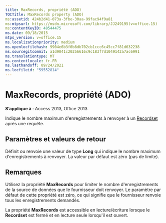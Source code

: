 ```yaml
---
title: MaxRecords, propriété (ADO)
TOCTitle: MaxRecords property (ADO)
ms:assetid: 424b2d41-073a-3fbe-30aa-99fac94f9a81
ms:mtpsurl: https://msdn.microsoft.com/library/JJ249195(v=office.15)
ms:contentKeyID: 48544475
ms.date: 09/18/2015
mtps_version: v=office.15
ms.localizationpriority: medium
ms.openlocfilehash: 9904e6b3f0b8db702cb1ccc6c45cc7f81d632238
ms.sourcegitcommit: a1d9041c20256616c9c183f7d1049142a7ac6991
ms.translationtype: MT
ms.contentlocale: fr-FR
ms.lasthandoff: 09/24/2021
ms.locfileid: "59552814"
---
```

# <a name="maxrecords-property-ado"></a>MaxRecords, propriété (ADO)


**S’applique à** : Access 2013, Office 2013

Indique le nombre maximum d'enregistrements à renvoyer à un [Recordset](recordset-object-ado.md) après une requête.

## <a name="settings-and-return-values"></a>Paramètres et valeurs de retour

Définit ou renvoie une valeur de type **Long** qui indique le nombre maximum d'enregistrements à renvoyer. La valeur par défaut est zéro (pas de limite).

## <a name="remarks"></a>Remarques

Utilisez la propriété **MaxRecords** pour limiter le nombre d'enregistrements de la source de données que le fournisseur doit renvoyer. Le paramètre par défaut de cette propriété est zéro, ce qui signifie que le fournisseur renvoie tous les enregistrements demandés.

La propriété **MaxRecords** est accessible en lecture/écriture lorsque le **Recordset** est fermé et en lecture seule lorsqu'il est ouvert.

